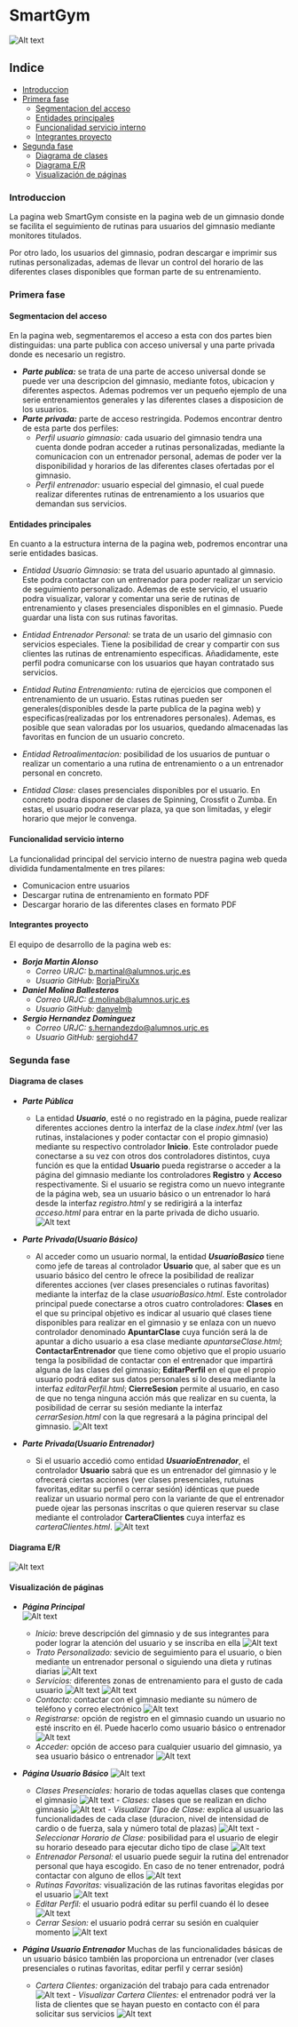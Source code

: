 # SmartGym
![Alt text](https://github.com/sergiohd47/SmartGym/blob/master/logoSmartGym.png)
## Indice
- [Introduccion](#id1)
- [Primera fase](#id2) 
    - [Segmentacion del acceso](#id3) 
    - [Entidades principales](#id4)
    - [Funcionalidad servicio interno](#id5) 
    - [Integrantes proyecto](#id6)
- [Segunda fase](#id7)
    - [Diagrama de clases](#id8)
    - [Diagrama E/R](#id9) 
    - [Visualización de páginas](#id10)
	
### Introduccion<a name="id1"></a>
La pagina web SmartGym consiste en la pagina web de un gimnasio donde se facilita el seguimiento de rutinas para usuarios del gimnasio mediante monitores titulados.  

Por otro lado, los usuarios del gimnasio, podran descargar e imprimir sus rutinas personalizadas, ademas de llevar un control del horario de las diferentes clases disponibles que forman parte de su entrenamiento.

### Primera fase<a name="id2"></a>
#### Segmentacion del acceso<a name="id3"></a>
En la pagina web, segmentaremos el acceso a esta con dos partes bien distinguidas: una parte publica con acceso universal y una parte privada donde es necesario un registro.
   - ***Parte publica:*** se trata de una parte de acceso universal donde se puede ver una descripcion del gimnasio, mediante fotos, ubicacion y diferentes aspectos.  Ademas podremos ver un pequeño ejemplo de una serie entrenamientos generales y las diferentes clases a disposicion de los usuarios.
   - ***Parte privada:*** parte de acceso restringida.  Podemos encontrar dentro de esta parte dos perfiles:
       - _Perfil usuario gimnasio:_ cada usuario del gimnasio tendra una cuenta donde podran acceder a rutinas personalizadas, mediante la comunicacion con un entrenador personal, ademas de poder ver la disponibilidad y horarios de las diferentes clases ofertadas por el gimnasio.
       - _Perfil entrenador:_ usuario especial del gimnasio, el cual puede realizar diferentes rutinas de entrenamiento a los usuarios que demandan sus servicios.

#### Entidades principales<a name="id4"></a>
En cuanto a la estructura interna de la pagina web, podremos encontrar una serie entidades basicas. 

   - _Entidad Usuario Gimnasio:_ se trata del usuario apuntado al gimnasio. Este podra contactar con un entrenador para poder realizar un servicio de seguimiento personalizado. Ademas de este servicio, el usuario podra visualizar, valorar y comentar una serie de rutinas de entrenamiento y clases presenciales disponibles en el gimnasio. Puede guardar una lista con sus rutinas favoritas.
   
   - _Entidad Entrenador Personal:_ se trata de un usario del gimnasio con servicios especiales. Tiene la posibilidad de crear y compartir con sus clientes las rutinas de entrenamiento especificas. Añadidamente, este perfil podra comunicarse con los usuarios que hayan contratado sus servicios.
   
   - _Entidad Rutina Entrenamiento:_ rutina de ejercicios que componen el entrenamiento de un usuario. Estas rutinas pueden ser generales(disponibles desde la parte publica de la pagina web) y especificas(realizadas por los entrenadores personales).
    Ademas, es posible que sean valoradas por los usuarios, quedando almacenadas las favoritas en funcion de un usuario concreto.
   
   - _Entidad Retroalimentacion:_ posibilidad de los usuarios de puntuar o realizar un comentario a una rutina de entrenamiento o a un entrenador personal en concreto. 
   
   - _Entidad Clase:_ clases presenciales disponibles por el usuario. En concreto podra disponer de clases de Spinning, Crossfit o Zumba. En estas, el usuario podra reservar plaza, ya que son limitadas, y elegir horario que mejor le convenga.

#### Funcionalidad servicio interno<a name="id5"></a>
La funcionalidad principal del servicio interno de nuestra pagina web queda dividida fundamentalmente en tres pilares:
   - Comunicacion entre usuarios
   - Descargar rutina de entrenamiento en formato PDF
   - Descargar horario de las diferentes clases en formato PDF
   
#### Integrantes proyecto<a name="id6"></a>
El equipo de desarrollo de la pagina web es:
   - ***Borja Martin Alonso***
      - _Correo URJC:_ b.martinal@alumnos.urjc.es
      - _Usuario GitHub:_ [BorjaPiruXx](https://github.com/BorjaPiruXx)
   - ***Daniel Molina Ballesteros***
      - _Correo URJC:_ d.molinab@alumnos.urjc.es
      - _Usuario GitHub:_ [danyelmb](https://github.com/danyelmb)
   - ***Sergio Hernandez Dominguez***
      - _Correo URJC:_ s.hernandezdo@alumnos.urjc.es
      - _Usuario GitHub:_ [sergiohd47](https://github.com/sergiohd47)

### Segunda fase<a name="id7"></a>
#### Diagrama de clases<a name="id8"></a>
   - ***Parte Pública***
      - La entidad ***Usuario***, esté o no registrado en la página, puede realizar diferentes acciones dentro la interfaz de la clase _index.html_ (ver las rutinas, instalaciones y poder contactar con el propio gimnasio) mediante su respectivo controlador **Inicio**. Este controlador puede conectarse a su vez con otros dos controladores distintos, cuya función es que la entidad **Usuario** pueda registrarse o acceder a la página del gimnasio mediante los controladores **Registro** y **Acceso** respectivamente. Si el usuario se registra como un nuevo integrante de la página web, sea un usuario básico o un entrenador lo hará desde la interfaz _registro.html_ y se redirigirá a la interfaz _acceso.html_ para entrar en la parte privada de dicho usuario.
      ![Alt text](https://github.com/sergiohd47/SmartGym/blob/master/SmartGym_PartePublica.png)

   - ***Parte Privada(Usuario Básico)***
      - Al acceder como un usuario normal, la entidad ***UsuarioBasico*** tiene como jefe de tareas al controlador **Usuario** que, al saber que es un usuario básico del centro le ofrece la posibilidad de realizar diferentes acciones (ver clases presenciales o rutinas favoritas) mediante la interfaz de la clase _usuarioBasico.html_. Este controlador principal puede conectarse a otros cuatro controladores: **Clases** en el que su principal objetivo es indicar al usuario qué clases tiene disponibles para realizar en el gimnasio y se enlaza con un nuevo controlador denominado **ApuntarClase** cuya función será la de apuntar a dicho usuario a esa clase mediante _apuntarseClase.html_; **ContactarEntrenador** que tiene como objetivo que el propio usuario tenga la posibilidad de contactar con el entrenador que impartirá alguna de las clases del gimnasio; **EditarPerfil** en el que el propio usuario podrá editar sus datos personales si lo desea mediante la interfaz _editarPerfil.html_; **CierreSesion** permite al usuario, en caso de que no tenga ninguna acción más que realizar en su cuenta, la posibilidad de cerrar su sesión mediante la interfaz _cerrarSesion.html_ con la que regresará a la página principal del gimnasio.
      ![Alt text](https://github.com/sergiohd47/SmartGym/blob/master/SmartGym_PartePrivada(I).png) 
 
   - ***Parte Privada(Usuario Entrenador)***
      - Si el usuario accedió como entidad ***UsuarioEntrenador***, el controlador **Usuario** sabrá que es un entrenador del gimnasio y le ofrecerá ciertas acciones (ver clases presenciales, rutuinas favoritas,editar su perfil o cerrar sesión) idénticas que puede realizar un usuario normal pero con la variante de que el entrenador puede ojear las personas inscritas o que quieren reservar su clase mediante el controlador **CarteraClientes** cuya interfaz es _carteraClientes.html_.
      ![Alt text](https://github.com/sergiohd47/SmartGym/blob/master/SmartGym_PartePrivada(II).png)

#### Diagrama E/R<a name="id9"></a>
![Alt text](https://github.com/sergiohd47/SmartGym/blob/master/EntidadRelacion.png)

#### Visualización de páginas<a name="id10"></a>
   - ***Página Principal***   
   ![Alt text](https://github.com/sergiohd47/SmartGym/blob/master/ImagenesPaginaWeb/SmartGym1.PNG)
      - _Inicio:_ breve descripción del gimnasio y de sus integrantes para poder lograr la atención del usuario y se inscriba en ella 
	  ![Alt text](https://github.com/sergiohd47/SmartGym/blob/master/ImagenesPaginaWeb/SmartGym2.PNG)		 
	  - _Trato Personalizado:_ sevicio de seguimiento para el usuario, o bien mediante un entrenador personal o siguiendo una dieta y rutinas diarias 
	  ![Alt text](https://github.com/sergiohd47/SmartGym/blob/master/ImagenesPaginaWeb/SmartGym3.PNG)	 
	  - _Servicios:_ diferentes zonas de entrenamiento para el gusto de cada usuario 
	  ![Alt text](https://github.com/sergiohd47/SmartGym/blob/master/ImagenesPaginaWeb/SmartGym4.PNG)
	  ![Alt text](https://github.com/sergiohd47/SmartGym/blob/master/ImagenesPaginaWeb/SmartGym5.PNG)	 
	  - _Contacto:_ contactar con el gimnasio mediante su número de teléfono y correo electrónico 
	  ![Alt text](https://github.com/sergiohd47/SmartGym/blob/master/ImagenesPaginaWeb/SmartGym6.PNG)
	  - _Registrarse:_ opción de registro en el gimnasio cuando un usuario no esté inscrito en él. Puede hacerlo como usuario básico o entrenador 
	  ![Alt text](https://github.com/sergiohd47/SmartGym/blob/master/ImagenesPaginaWeb/SmartGym7.PNG) 
	  - _Acceder:_ opción de acceso para cualquier usuario del gimnasio, ya sea usuario básico o entrenador 
	  ![Alt text](https://github.com/sergiohd47/SmartGym/blob/master/ImagenesPaginaWeb/SmartGym8.PNG)
   
   - ***Página Usuario Básico***
   ![Alt text](https://github.com/sergiohd47/SmartGym/blob/master/ImagenesPaginaWeb/SmartGym9.PNG)
      - _Clases Presenciales:_ horario de todas aquellas clases que contenga el gimnasio 
	  ![Alt text](https://github.com/sergiohd47/SmartGym/blob/master/ImagenesPaginaWeb/SmartGym10.PNG)
			- _Clases:_ clases que se realizan en dicho gimnasio 
			![Alt text](https://github.com/sergiohd47/SmartGym/blob/master/ImagenesPaginaWeb/SmartGym15.PNG)
			- _Visualizar Tipo de Clase:_ explica al usuario las funcionalidades de cada clase (duracion, nivel de intensidad de cardio o de fuerza, sala y número total de plazas) 
			![Alt text](https://github.com/sergiohd47/SmartGym/blob/master/ImagenesPaginaWeb/SmartGym16.PNG) 
			- _Seleccionar Horario de Clase:_ posibilidad para el usuario de elegir su horario deseado para ejecutar dicho tipo de clase 
			![Alt text](https://github.com/sergiohd47/SmartGym/blob/master/ImagenesPaginaWeb/SmartGym17.PNG)			 
	  - _Entrenador Personal:_ el usuario puede seguir la rutina del entrenador personal que haya escogido. En caso de no tener entrenador, podrá contactar con alguno de ellos 
	  ![Alt text](https://github.com/sergiohd47/SmartGym/blob/master/ImagenesPaginaWeb/SmartGym11.PNG)
	  - _Rutinas Favoritas:_ visualización de las rutinas favoritas elegidas por el usuario 
	  ![Alt text](https://github.com/sergiohd47/SmartGym/blob/master/ImagenesPaginaWeb/SmartGym12.PNG) 
	  - _Editar Perfil:_ el usuario podrá editar su perfil cuando él lo desee 
	  ![Alt text](https://github.com/sergiohd47/SmartGym/blob/master/ImagenesPaginaWeb/SmartGym13.PNG) 
	  - _Cerrar Sesion:_ el usuario podrá cerrar su sesión en cualquier momento 
	  ![Alt text](https://github.com/sergiohd47/SmartGym/blob/master/ImagenesPaginaWeb/SmartGym14.PNG)
		 
   - ***Página Usuario Entrenador***
	  Muchas de las funcionalidades básicas de un usuario básico también las proporciona un entrenador (ver clases presenciales o rutinas favoritas, editar perfil y cerrar sesión)
      - _Cartera Clientes:_ organización del trabajo para cada entrenador 
	  ![Alt text](https://github.com/sergiohd47/SmartGym/blob/master/ImagenesPaginaWeb/SmartGym18.PNG)
			- _Visualizar Cartera Clientes:_ el entrenador podrá ver la lista de clientes que se hayan puesto en contacto con él para solicitar sus servicios 
			![Alt text](https://github.com/sergiohd47/SmartGym/blob/master/ImagenesPaginaWeb/SmartGym19.PNG)
		 
   
   